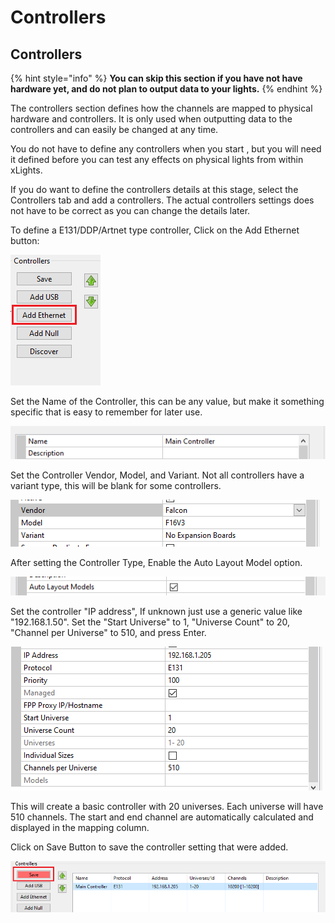 # Controllers

## Controllers

{% hint style="info" %}
**You can skip this section if you have not have hardware yet, and do not plan to output data to your lights.**
{% endhint %}

The controllers section defines how the channels are mapped to physical hardware and controllers. It is only used when outputting data to the controllers and can easily be changed at any time.

You do not have to define any controllers when you start , but you will need it defined before you can test any effects on physical lights from within xLights.

If you do want to define the controllers details at this stage, select the Controllers tab and add a controllers. The actual controllers settings does not have to be correct as you can change the details later.

To define a E131/DDP/Artnet type controller, Click on the Add Ethernet button:

![](<../../.gitbook/assets/image (861).png>)

Set the Name of the Controller, this can be any value, but make it something specific that is easy to remember for later use.

![](<../../.gitbook/assets/image (251).png>)

Set the Controller Vendor, Model, and Variant. Not all controllers have a variant type, this will be blank for some controllers.

![](<../../.gitbook/assets/image (24).png>)

After setting the Controller Type, Enable the Auto Layout Model option.

![](<../../.gitbook/assets/image (26).png>)

Set the controller "IP address", If unknown just use a generic value like "192.168.1.50". Set the "Start Universe" to 1, "Universe Count" to 20, "Channel per Universe" to 510, and press Enter.

![](<../../.gitbook/assets/image (371).png>)

This will create a basic controller with 20 universes. Each universe will have 510 channels. The start and end channel are automatically calculated and displayed in the mapping column.

Click on Save Button to save the controller setting that were added.

![](<../../.gitbook/assets/image (14).png>)

